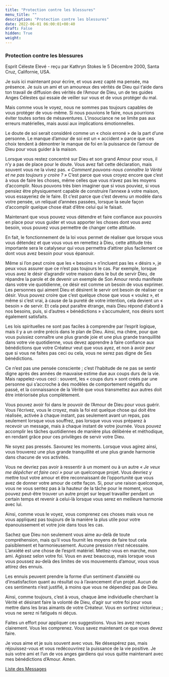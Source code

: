 ```yaml
---
title: "Protection contre les blessures"
menu_title: ""
description: "Protection contre les blessures"
date: 2022-06-01 06:00:01+00:40
draft: False
hidden: True
weight:
---
```

### Protection contre les blessures

Esprit Céleste Elevé - reçu par Kathryn Stokes le 5 Décembre 2000, Santa Cruz, Californie, USA.

Je suis ici maintenant pour écrire, et vous avez capté ma pensée, ma présence. Je suis un ami et un amoureux des vérités de Dieu qui t’aide dans ton travail de diffusion des vérités de l’Amour de Dieu, un de tes guides Anges Célestes qui essaie de veiller sur vous et de vous protéger du mal.

Mais comme vous le voyez, nous ne sommes pas toujours capables de vous protéger de vous-même. Si nous pouvions le faire, nous pourrions éviter toutes sortes de mésaventures. L’insouciance ne se limite pas aux erreurs matérielles, mais aussi aux implications émotionnelles.

Le doute de soi serait considéré comme un « choix erroné » de la part d’une personne. Le manque d’amour de soi est un « accident » parce que ces choix tendent à démontrer le manque de foi en la puissance de l’amour de Dieu pour vous guider à la maison.

Lorsque vous restez concentré sur Dieu et son grand Amour pour vous, il n’y a pas de place pour le doute. Vous avez fait cette déclaration, mais souvent vous ne la vivez pas. *« Comment pouvons-nous connaître la Vérité et ne pas toujours y croire ? »* C’est parce que vous croyez encore que c’est à vous de faire les choses, même celles que vous n’avez pas les moyens d’accomplir. Nous pouvons très bien imaginer que si vous pouviez, si vous pensiez être physiquement capable de construire l’annexe à votre maison, vous essayeriez de le faire. Et c’est parce que c’est devenu un modèle dans votre pensée, un reliquat d’années passées, lorsque la seule façon d’accomplir quelque chose était d’être celui qui le faisait.

Maintenant que vous pouvez vous détendre et faire confiance aux pouvoirs en place pour vous guider et vous apporter les choses dont vous avez besoin, vous pouvez vous permettre de changer cette attitude.

En fait, le fonctionnement de la loi vous permet de réaliser que lorsque vous vous détendez et que vous vous en remettez à Dieu, cette attitude très importante sera le catalyseur qui vous permettra d’attirer plus facilement ce dont vous avez besoin pour vous épanouir.

Même si l’on peut croire que les « besoins » n’incluent pas les « désirs », je peux vous assurer que ce n’est pas toujours le cas. Par exemple, lorsque vous avez le désir d’agrandir votre maison dans le but de servir Dieu, de répandre la parole et de devenir un exemple de Son Amour rendu manifeste dans votre vie quotidienne, ce désir est comme un besoin de vous exprimer. Les personnes qui aiment Dieu et désirent le servir ont besoin de réaliser ce désir. Vous pouvez croire que c’est quelque chose que vous « voulez », et même si c’est vrai, à cause de la pureté de votre intention, cela devient un « besoin » de servir. Et cela peut paraître étrange, mais Dieu répond d’abord à nos besoins, puis, si d’autres « bénédictions » s’accumulent, nos désirs sont également satisfaits.

Les lois spirituelles ne sont pas faciles à comprendre par l’esprit logique, mais il y a un ordre précis dans le plan de Dieu. Ainsi, ma chère, pour que vous puissiez connaître une plus grande joie et une plus grande tranquillité dans votre vie quotidienne, vous devez apprendre à faire confiance aux bénédictions que votre Créateur veut que vous ayez, et non à avoir peur que si vous ne faites pas ceci ou cela, vous ne serez pas digne de Ses bénédictions.

Ce n’est pas une pensée consciente ; c’est l’habitude de ne pas se sentir digne après des années de mauvaise estime due aux coups durs de la vie. Mais rappelez-vous ceci : souvent, les « coups durs » sont créés par une personne qui s’accroche à des modèles de comportement négatifs du passé, et la connaissance de la Vérité que vous transmettez aux autres doit être intériorisée plus complètement.

Vous pouvez avoir foi dans le pouvoir de l’Amour de Dieu pour vous guérir. Vous l’écrivez, vous le croyez, mais la foi est quelque chose qui doit être réalisée, activée à chaque instant, pas seulement avant un repas, pas seulement lorsque vous souffrez, pas lorsque vous vous préparez à recevoir un message, mais à chaque instant de votre journée. Vous pouvez accomplir les tâches quotidiennes de manière plus délibérée et méthodique, en rendant grâce pour ces privilèges de servir votre Dieu.

Ne soyez pas pressés. Savourez les moments. Lorsque vous agirez ainsi, vous trouverez une plus grande tranquillité et une plus grande harmonie dans chacune de vos activités.

Vous ne devriez pas avoir à ressentir à un moment ou à un autre *« Je veux me dépêcher et faire ceci »* pour un quelconque projet. Vous devriez y mettre tout votre amour et être reconnaissant de l’opportunité que vous avez de donner votre amour de cette façon. Si, pour une raison quelconque, vous ne vous sentez pas à la hauteur de la tâche pour le moment, vous pouvez peut-être trouver un autre projet sur lequel travailler pendant un certain temps et revenir à celui-là lorsque vous serez en meilleure harmonie avec lui.

Ainsi, comme vous le voyez, vous comprenez ces choses mais vous ne vous appliquez pas toujours de la manière la plus utile pour votre épanouissement et votre joie dans tous les cas.

Sachez que Dieu non seulement vous aime au-delà de toute compréhension, mais qu’il vous fournit les moyens de faire tout cela paisiblement et harmonieusement. Aucune pression n’est nécessaire. L’anxiété est une chose de l’esprit matériel. Mettez-vous en marche, mon ami. Agissez selon votre foi. Vous en avez beaucoup, mais lorsque vous vous poussez au-delà des limites de vos mouvements d’amour, vous vous attirez des ennuis.

Les ennuis peuvent prendre la forme d’un sentiment d’anxiété ou d’insatisfaction quant au résultat ou à l’avancement d’un projet. Aucun de ces sentiments n’est justifié, à moins que vous ne dépendiez pas de Dieu.

Ainsi, comme toujours, c’est à vous, chaque âme individuelle cherchant la Vérité et désirant faire la volonté de Dieu, d’agir sur votre foi pour vous mettre dans les bras aimants de votre Créateur. Vous en sortirez victorieux ; vous ne serez ni fatigués ni déçus.

Faites un effort pour appliquer ces suggestions. Vous les avez reçues clairement. Vous les comprenez. Vous savez maintenant ce que vous devez faire.

Je vous aime et je suis souvent avec vous. Ne désespérez pas, mais réjouissez-vous et vous redécouvrirez la puissance de la vie positive. Je suis votre ami et l’un de vos anges gardiens qui vous quitte maintenant avec mes bénédictions d’Amour. Amen.

[Liste des Messages](/fr-contemporary-messages/fr-contemporary-messages-by-date-order/fr-contemporary-messages-2000)

